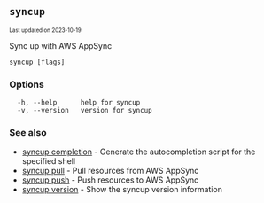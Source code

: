 ## `syncup`

<sub><sup>Last updated on 2023-10-19</sup></sub>

Sync up with AWS AppSync

```shell
syncup [flags]
```

### Options

```shell
  -h, --help      help for syncup
  -v, --version   version for syncup
```

### See also

- [syncup completion](syncup-completion.md) - Generate the autocompletion script for the specified shell
- [syncup pull](syncup-pull.md) - Pull resources from AWS AppSync
- [syncup push](syncup-push.md) - Push resources to AWS AppSync
- [syncup version](syncup-version.md) - Show the syncup version information
